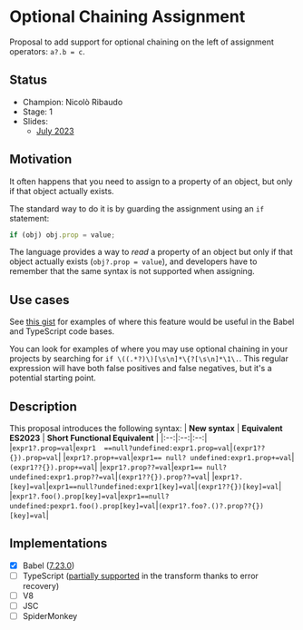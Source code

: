 # Optional Chaining Assignment

Proposal to add support for optional chaining on the left of assignment operators: `a?.b = c`.

## Status

- Champion: Nicolò Ribaudo
- Stage: 1
- Slides:
  - [July 2023](https://docs.google.com/presentation/d/1KL9MRyxprgXDEsxT8Ddrdro074L3fQm88zXHsWL-Dwk)

## Motivation

It often happens that you need to assign to a property of an object, but only if that object actually exists.

The standard way to do it is by guarding the assignment using an `if` statement:
```js
if (obj) obj.prop = value;
```

The language provides a way to _read_ a property of an object but only if that object actually exists (`obj?.prop = value`), and developers have to remember that the same syntax is not supported when assigning.

## Use cases

See [this gist](https://gist.github.com/nicolo-ribaudo/d264e424b618e7deaeca1d6e4f16a7c0) for examples of where this feature would be useful in the Babel and TypeScript code bases.

You can look for examples of where you may use optional chaining in your projects by searching for `if \((.*?)\)[\s\n]*\{?[\s\n]*\1\.`. This regular expression will have both false positives and false negatives, but it's a potential starting point.

## Description

This proposal introduces the following syntax:
| **New syntax** | **Equivalent ES2023** | **Short Functional Equivalent** |
|:--:|:--:|:--:|
|`expr1?.prop=val`|`expr1 
==null?undefined:expr1.prop=val`|`(expr1??{}).prop=val`|
|`expr1?.prop+=val`|`expr1== null?
undefined:expr1.prop+=val`|`(expr1??{}).prop+=val`|
|`expr1?.prop??=val`|`expr1== null?undefined:expr1.prop??=val`|`(expr1??{}).prop??=val`|
|`expr1?.[key]=val`|`expr1==null?undefined:expr1[key]=val`|`(expr1??{})[key]=val`|
|`expr1?.foo().prop[key]=val`|`expr1==null?undefined:pexpr1.foo().prop[key]=val`|`(expr1?.foo?.()?.prop??{})[key]=val`|

## Implementations

- [X] Babel ([7.23.0](https://babeljs.io/blog/2023/09/25/7.23.0#optional-chaining-assignment-15751))
- [ ] TypeScript ([partially supported](https://www.typescriptlang.org/play?#code/DYUwLgBAhgXBB2BXYwIB8IG8IA85IFsAjEAJwgF8BuAKBqgH4A6HCAXggEZbGWIBqDgGZaQA) in the transform thanks to error recovery)
- [ ] V8
- [ ] JSC
- [ ] SpiderMonkey
